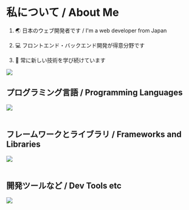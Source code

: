 # 私について / About Me

1. 🌏 日本のウェブ開発者です / I'm a web developer from Japan

2. 💻 フロントエンド・バックエンド開発が得意分野です

3. 🌱 常に新しい技術を学び続けています

![](https://github-readme-stats.vercel.app/api/top-langs?username=Sangikousenuser&show_icons=true&locale=en&layout=compact)

## プログラミング言語 / Programming Languages

<img src="https://skillicons.dev/icons?i=html,css,js,python,java" /> <br /><br />

## フレームワークとライブラリ / Frameworks and Libraries

<img src="https://skillicons.dev/icons?i=react,nodejs,express,flask,spring" /> <br /><br />

## 開発ツールなど / Dev Tools etc

<img src="https://skillicons.dev/icons?i=git,github,vscode,docker,mysql" /> <br /><br />
